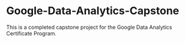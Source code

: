 # Google-Data-Analytics-Capstone
This is a completed capstone project for the Google Data Analytics Certificate Program. 
